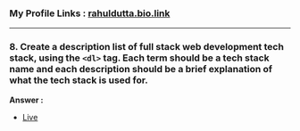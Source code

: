 ### My Profile Links : [rahuldutta.bio.link](https://rahuldutta.bio.link)

---

### 8. Create a description list of full stack web development tech stack, using the `<dl>` tag. Each term should be a tech stack name and each description should be a brief explanation of what the tech stack is used for.

__Answer :__

- [Live](https://irahuldutta02.github.io/pw-skills-fswd-2.0-assignments/002-week-02-core-html/1.8)